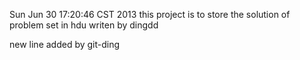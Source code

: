 Sun Jun 30 17:20:46 CST 2013
this project is to store the solution of problem set in hdu writen by dingdd

new line added by git-ding

